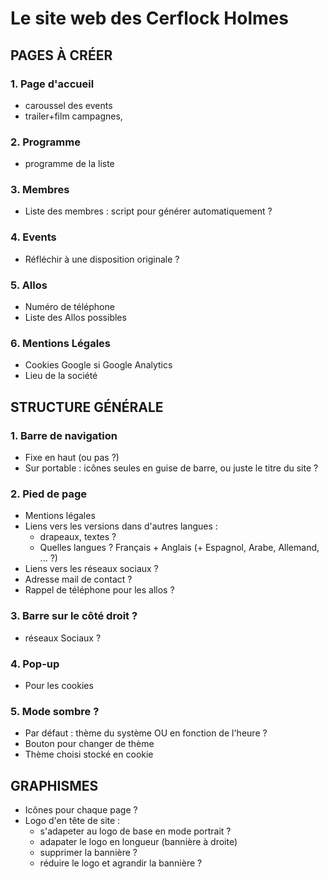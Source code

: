 # Le site web des Cerflock Holmes

## PAGES À CRÉER
### 1. Page d'accueil
* caroussel des events
* trailer+film campagnes,
### 2. Programme
* programme de la liste
### 3. Membres
* Liste des membres : script pour générer automatiquement ?
### 4. Events
* Réfléchir à une disposition originale ?
### 5. Allos
* Numéro de téléphone
* Liste des Allos possibles
### 6. Mentions Légales
* Cookies Google si Google Analytics
* Lieu de la société

## STRUCTURE GÉNÉRALE
### 1. Barre de navigation
* Fixe en haut (ou pas ?)
* Sur portable : icônes seules en guise de barre, ou juste le titre du site ?
### 2. Pied de page
* Mentions légales
* Liens vers les versions dans d'autres langues : 
  * drapeaux, textes ?
  * Quelles langues ? Français + Anglais (+ Espagnol, Arabe, Allemand, ... ?)
* Liens vers les réseaux sociaux ?
* Adresse mail de contact ?
* Rappel de téléphone pour les allos ?
### 3. Barre sur le côté droit ?
* réseaux Sociaux ?
### 4. Pop-up
* Pour les cookies
### 5. Mode sombre ?
* Par défaut : thème du système OU en fonction de l'heure ?
* Bouton pour changer de thème
* Thème choisi stocké en cookie

## GRAPHISMES
* Icônes pour chaque page ?
* Logo d'en tête de site : 
  * s'adapeter au logo de base en mode portrait ?
  * adapater le logo en longueur (bannière à droite)
  * supprimer la bannière ?
  * réduire le logo et agrandir la bannière ?
